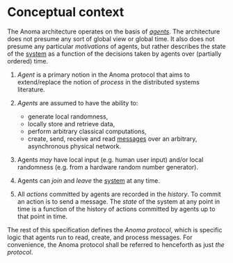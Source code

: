 # Conceptual context

The Anoma architecture operates on the basis of
*[agents](../glossary.md#agents)*. The architecture does not presume any sort of
global view or global time. It also does not presume any particular
_motivations_ of agents, but rather describes the state of the
[system](../glossary.md#system) as a function of the decisions taken by agents
over (partially ordered) time. 

1. *Agent* is a primary notion in the Anoma protocol that aims to extend/replace
   the notion of _process_ in the distributed systems literature.

2. _Agents_ are assumed to have the ability to:
   - generate local randomness, 
   - locally store and retrieve data, 
   - perform arbitrary classical computations, 
   - create, send, receive and read [messages](../glossary.md#message) over an
     arbitrary, asynchronous physical network.
   

2. Agents _may_ have local input (e.g. human user input) and/or local randomness
   (e.g. from a hardware random number generator).

3. Agents can _join_ and _leave_ the [system](./../glossary.md#system) at any
   time.

4. All *actions* committed by agents are recorded in the *history*. To commit an action is to send a message.
   The *state* of the system at any point in time is a function of the history
    of actions committed by agents up to that point in time.

<!-- 
We can use Juvix syntax instead of Haskell syntax for the following snippets. I'm commenting
this out as I don't see they add much clarity to the spec, (at least not now)

```juvix

```haskell
type Agent

class Monad m => AgentContext m where
    random :: Finite a => m a

    set :: ByteString -> ByteString -> m ()
    get :: ByteString -> m (Maybe ByteString)
```

 -->

The rest of this specification defines the _Anoma protocol_, which is specific logic that agents run to read, create, and process messages. For convenience, the Anoma protocol shall be referred to henceforth as just _the protocol_.

<!-- 

```haskell
type Protocol
```

 -->
